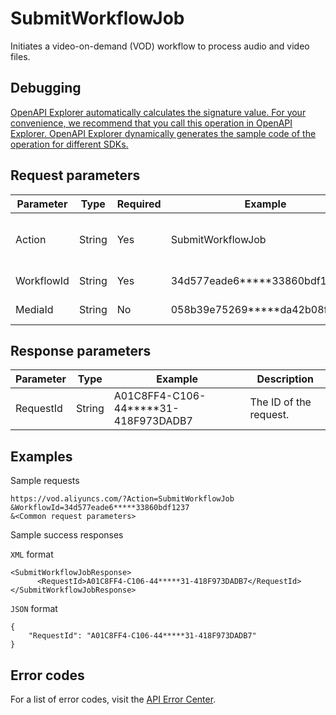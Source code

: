 # SubmitWorkflowJob

Initiates a video-on-demand \(VOD\) workflow to process audio and video files.

## Debugging

[OpenAPI Explorer automatically calculates the signature value. For your convenience, we recommend that you call this operation in OpenAPI Explorer. OpenAPI Explorer dynamically generates the sample code of the operation for different SDKs.](https://api.aliyun.com/#product=vod&api=SubmitWorkflowJob&type=RPC&version=2017-03-21)

## Request parameters

|Parameter|Type|Required|Example|Description|
|---------|----|--------|-------|-----------|
|Action|String|Yes|SubmitWorkflowJob|The operation that you want to perform. Set the value to **SubmitWorkflowJob**. |
|WorkflowId|String|Yes|34d577eade6\*\*\*\*\*33860bdf1237|The ID of the workflow. |
|MediaId|String|No|058b39e75269\*\*\*\*\*da42b08f00459|The ID of the media asset. |

## Response parameters

|Parameter|Type|Example|Description|
|---------|----|-------|-----------|
|RequestId|String|A01C8FF4-C106-44\*\*\*\*\*31-418F973DADB7|The ID of the request. |

## Examples

Sample requests

```
https://vod.aliyuncs.com/?Action=SubmitWorkflowJob
&WorkflowId=34d577eade6*****33860bdf1237
&<Common request parameters>
```

Sample success responses

`XML` format

```
<SubmitWorkflowJobResponse>
      <RequestId>A01C8FF4-C106-44*****31-418F973DADB7</RequestId>
</SubmitWorkflowJobResponse>
```

`JSON` format

```
{
    "RequestId": "A01C8FF4-C106-44*****31-418F973DADB7"
}
```

## Error codes

For a list of error codes, visit the [API Error Center](https://error-center.alibabacloud.com/status/product/vod).

